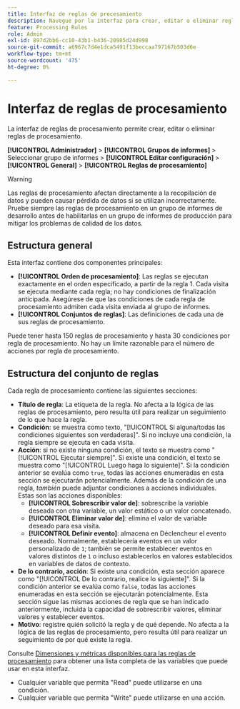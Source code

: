 ```yaml
---
title: Interfaz de reglas de procesamiento
description: Navegue por la interfaz para crear, editar o eliminar reglas de procesamiento.
feature: Processing Rules
role: Admin
exl-id: 897d2bb6-cc10-43b1-b436-20985d24d998
source-git-commit: a6967c7d4e1dca5491f13beccaa797167b503d6e
workflow-type: tm+mt
source-wordcount: '475'
ht-degree: 0%

---
```


# Interfaz de reglas de procesamiento

La interfaz de reglas de procesamiento permite crear, editar o eliminar reglas de procesamiento.

**[!UICONTROL Administrador]** > **[!UICONTROL Grupos de informes]** > Seleccionar grupo de informes > **[!UICONTROL Editar configuración]** > **[!UICONTROL General]** > **[!UICONTROL Reglas de procesamiento]**

>[!WARNING]
>
>Las reglas de procesamiento afectan directamente a la recopilación de datos y pueden causar pérdida de datos si se utilizan incorrectamente. Pruebe siempre las reglas de procesamiento en un grupo de informes de desarrollo antes de habilitarlas en un grupo de informes de producción para mitigar los problemas de calidad de los datos.

## Estructura general

Esta interfaz contiene dos componentes principales:

* **[!UICONTROL Orden de procesamiento]**: Las reglas se ejecutan exactamente en el orden especificado, a partir de la regla 1. Cada visita se ejecuta mediante cada regla; no hay condiciones de finalización anticipada. Asegúrese de que las condiciones de cada regla de procesamiento admiten cada visita enviada al grupo de informes.
* **[!UICONTROL Conjuntos de reglas]**: Las definiciones de cada una de sus reglas de procesamiento.

Puede tener hasta 150 reglas de procesamiento y hasta 30 condiciones por regla de procesamiento. No hay un límite razonable para el número de acciones por regla de procesamiento.

## Estructura del conjunto de reglas

Cada regla de procesamiento contiene las siguientes secciones:

* **Título de regla**: La etiqueta de la regla. No afecta a la lógica de las reglas de procesamiento, pero resulta útil para realizar un seguimiento de lo que hace la regla.
* **Condición**: se muestra como texto, &quot;[!UICONTROL Si alguna/todas las condiciones siguientes son verdaderas]&quot;. Si no incluye una condición, la regla siempre se ejecuta en cada visita.
* **Acción**: si no existe ninguna condición, el texto se muestra como &quot;[!UICONTROL Ejecutar siempre]&quot;. Si existe una condición, el texto se muestra como &quot;[!UICONTROL Luego haga lo siguiente]&quot;. Si la condición anterior se evalúa como `true`, todas las acciones enumeradas en esta sección se ejecutarán potencialmente. Además de la condición de una regla, _también_ puede adjuntar condiciones a acciones individuales. Estas son las acciones disponibles:
   * **[!UICONTROL Sobrescribir valor de]**: sobrescribe la variable deseada con otra variable, un valor estático o un valor concatenado.
   * **[!UICONTROL Eliminar valor de]**: elimina el valor de variable deseado para esa visita.
   * **[!UICONTROL Definir evento]**: almacena en Déclencheur el evento deseado. Normalmente, establecería eventos en un valor personalizado de `1`; también se permite establecer eventos en valores distintos de `1` o incluso establecerlos en valores establecidos en variables de datos de contexto.
* **De lo contrario, acción**: Si existe una condición, esta sección aparece como &quot;[!UICONTROL De lo contrario, realice lo siguiente]&quot;. Si la condición anterior se evalúa como `false`, todas las acciones enumeradas en esta sección se ejecutarán potencialmente. Esta sección sigue las mismas acciones de regla que se han indicado anteriormente, incluida la capacidad de sobrescribir valores, eliminar valores y establecer eventos.
* **Motivo**: registre quién solicitó la regla y de qué depende. No afecta a la lógica de las reglas de procesamiento, pero resulta útil para realizar un seguimiento de por qué existe la regla.

Consulte [Dimensiones y métricas disponibles para las reglas de procesamiento](pr-variables.md) para obtener una lista completa de las variables que puede usar en esta interfaz.

* Cualquier variable que permita &quot;Read&quot; puede utilizarse en una condición.
* Cualquier variable que permita &quot;Write&quot; puede utilizarse en una acción.
